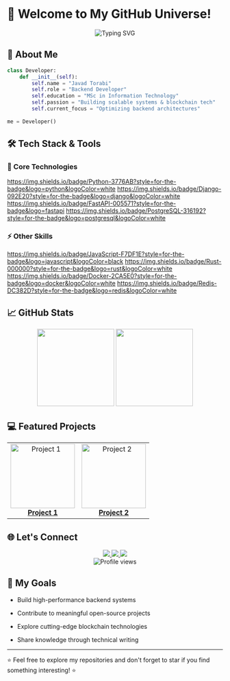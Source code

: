 # 🌟 Welcome to My GitHub Universe!

<div align="center">
  <img src="https://readme-typing-svg.demolab.com?font=Fira+Code&pause=1000&color=22D3EE&width=435&lines=Backend+Developer;Python+Developer;Blockchain+Developer;Open-Source+Contributor" alt="Typing SVG" />
</div>

## 🚀 About Me

```python
class Developer:
    def __init__(self):
        self.name = "Javad Torabi"
        self.role = "Backend Developer"
        self.education = "MSc in Information Technology"
        self.passion = "Building scalable systems & blockchain tech"
        self.current_focus = "Optimizing backend architectures"
        
me = Developer()
```

## 🛠️ Tech Stack & Tools

### 🔧 Core Technologies

https://img.shields.io/badge/Python-3776AB?style=for-the-badge&logo=python&logoColor=white
https://img.shields.io/badge/Django-092E20?style=for-the-badge&logo=django&logoColor=white
https://img.shields.io/badge/FastAPI-005571?style=for-the-badge&logo=fastapi
https://img.shields.io/badge/PostgreSQL-316192?style=for-the-badge&logo=postgresql&logoColor=white

### ⚡ Other Skills
https://img.shields.io/badge/JavaScript-F7DF1E?style=for-the-badge&logo=javascript&logoColor=black
https://img.shields.io/badge/Rust-000000?style=for-the-badge&logo=rust&logoColor=white
https://img.shields.io/badge/Docker-2CA5E0?style=for-the-badge&logo=docker&logoColor=white
https://img.shields.io/badge/Redis-DC382D?style=for-the-badge&logo=redis&logoColor=white

## 📈 GitHub Stats
<div align="center"> <img height="180em" src="https://github-readme-stats.vercel.app/api?username=j.2528840&show_icons=true&theme=radical&count_private=true" /> <img height="180em" src="https://github-readme-stats.vercel.app/api/top-langs/?username=j.2528840&layout=compact&theme=radical" /> </div>

## 💻 Featured Projects
<table> <tr> <td align="center"> <a href="PROJECT_LINK"> <img src="PROJECT_IMAGE" width="150px" alt="Project 1"/> <br /> <b>Project 1</b> </a> </td> <td align="center"> <a href="PROJECT_LINK"> <img src="PROJECT_IMAGE" width="150px" alt="Project 2"/> <br /> <b>Project 2</b> </a> </td> </tr> </table>

## 🌐 Let's Connect
<div align="center"> <a href="https://linkedin.com/in/YOUR_PROFILE"> <img src="https://img.shields.io/badge/LinkedIn-0077B5?style=for-the-badge&logo=linkedin&logoColor=white" /> </a> <a href="mailto:javadtorabi462@gmail.com"> <img src="https://img.shields.io/badge/Gmail-D14836?style=for-the-badge&logo=gmail&logoColor=white" /> </a> <a href="https://twitter.com/YOUR_HANDLE"> <img src="https://img.shields.io/badge/Twitter-1DA1F2?style=for-the-badge&logo=twitter&logoColor=white" /> </a> </div><div align="center"> <img src="https://komarev.com/ghpvc/?username=YOUR_USERNAME&label=Profile+Views&color=blue&style=flat" alt="Profile views" /> </div>

## 🎯 My Goals
- Build high-performance backend systems

- Contribute to meaningful open-source projects

- Explore cutting-edge blockchain technologies

- Share knowledge through technical writing

---

⭐ Feel free to explore my repositories and don't forget to star if you find something interesting! ⭐
